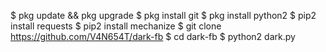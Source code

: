 $ pkg update && pkg upgrade
$ pkg install git
$ pkg install python2
$ pip2 install requests
$ pip2 install mechanize
$ git clone https://github.com/V4N654T/dark-fb
$ cd dark-fb
$ python2 dark.py
